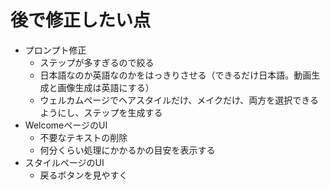 # 後で修正したい点

- プロンプト修正
    - ステップが多すぎるので絞る
    - 日本語なのか英語なのかをはっきりさせる（できるだけ日本語。動画生成と画像生成は英語にする）
    - ウェルカムページでヘアスタイルだけ、メイクだけ、両方を選択できるようにし、ステップを生成する
- WelcomeページのUI
    - 不要なテキストの削除
    - 何分くらい処理にかかるかの目安を表示する
- スタイルページのUI
    - 戻るボタンを見やすく
